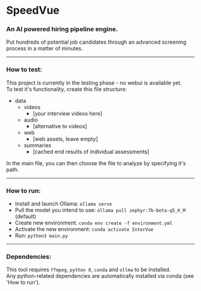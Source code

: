 # SpeedVue

### An AI powered hiring pipeline engine.
Put hundreds of potential job candidates through an advanced screening process in a matter of minutes.

---

### How to test:
This project is currently in the testing phase - no webui is available yet.\
To test it's functionality, create this file structure:
* data
  * videos
    * [your interview videos here]
  * audio
    * [alternative to videos]
  * web
    * [web assets, leave empty]
  * summaries
    * [cached end results of individual assessments]

In the main file, you can then choose the file to analyze by specifying it's path.

---

### How to run:
* Install and launch Ollama: `ollama serve`
* Pull the model you intend to use: `ollama pull zephyr:7b-beta-q5_K_M` (default)
* Create new environment: `conda env create -f environment.yml`
* Activate the new environment: `conda activate InterVue`
* Run: `python3 main.py`

---

### Dependencies:
This tool requires `ffmpeg`, `python 8`, `conda` and `ollma` to be installed.\
Any python-related dependencies are automatically installed via conda (see 'How to run').